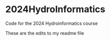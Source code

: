 # 2024HydroInformatics
Code for the 2024 Hydroinformatics course

These are the edits to my readme file
